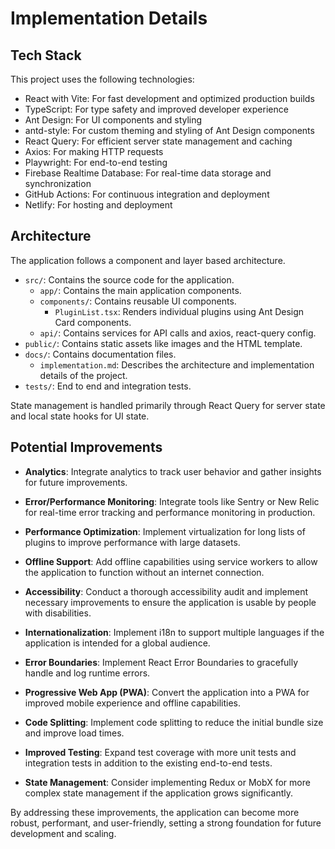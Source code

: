 # Implementation Details

## Tech Stack

This project uses the following technologies:

- React with Vite: For fast development and optimized production builds
- TypeScript: For type safety and improved developer experience
- Ant Design: For UI components and styling
- antd-style: For custom theming and styling of Ant Design components
- React Query: For efficient server state management and caching
- Axios: For making HTTP requests
- Playwright: For end-to-end testing
- Firebase Realtime Database: For real-time data storage and synchronization
- GitHub Actions: For continuous integration and deployment
- Netlify: For hosting and deployment

## Architecture

The application follows a component and layer based architecture.

- `src/`: Contains the source code for the application.
  - `app/`: Contains the main application components.
  - `components/`: Contains reusable UI components.
    - `PluginList.tsx`: Renders individual plugins using Ant Design Card components.
  - `api/`: Contains services for API calls and axios, react-query config.
- `public/`: Contains static assets like images and the HTML template.
- `docs/`: Contains documentation files.
  - `implementation.md`: Describes the architecture and implementation details of the project.
- `tests/`: End to end and integration tests.

State management is handled primarily through React Query for server state and local state hooks for UI state.

## Potential Improvements

- **Analytics**: Integrate analytics to track user behavior and gather insights for future improvements.

- **Error/Performance Monitoring**: Integrate tools like Sentry or New Relic for real-time error tracking and performance monitoring in production.

- **Performance Optimization**: Implement virtualization for long lists of plugins to improve performance with large datasets.

- **Offline Support**: Add offline capabilities using service workers to allow the application to function without an internet connection.

- **Accessibility**: Conduct a thorough accessibility audit and implement necessary improvements to ensure the application is usable by people with disabilities.

- **Internationalization**: Implement i18n to support multiple languages if the application is intended for a global audience.

- **Error Boundaries**: Implement React Error Boundaries to gracefully handle and log runtime errors.

- **Progressive Web App (PWA)**: Convert the application into a PWA for improved mobile experience and offline capabilities.

- **Code Splitting**: Implement code splitting to reduce the initial bundle size and improve load times.

- **Improved Testing**: Expand test coverage with more unit tests and integration tests in addition to the existing end-to-end tests.

- **State Management**: Consider implementing Redux or MobX for more complex state management if the application grows significantly.

By addressing these improvements, the application can become more robust, performant, and user-friendly, setting a strong foundation for future development and scaling.
